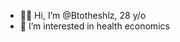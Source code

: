 - 👩🏽 Hi, I’m @Btotheshlz, 28 y/o
- 👀 I’m interested in health economics

<!---
Btotheshlz/Btotheshlz is a ✨ special ✨ repository because its `README.md` (this file) appears on your GitHub profile.
You can click the Preview link to take a look at your changes.
--->
